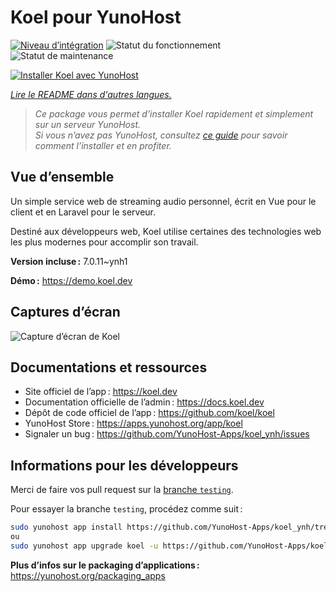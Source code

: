 <!--
Nota bene : ce README est automatiquement généré par <https://github.com/YunoHost/apps/tree/master/tools/readme_generator>
Il NE doit PAS être modifié à la main.
-->

# Koel pour YunoHost

[![Niveau d’intégration](https://dash.yunohost.org/integration/koel.svg)](https://ci-apps.yunohost.org/ci/apps/koel/) ![Statut du fonctionnement](https://ci-apps.yunohost.org/ci/badges/koel.status.svg) ![Statut de maintenance](https://ci-apps.yunohost.org/ci/badges/koel.maintain.svg)

[![Installer Koel avec YunoHost](https://install-app.yunohost.org/install-with-yunohost.svg)](https://install-app.yunohost.org/?app=koel)

*[Lire le README dans d'autres langues.](./ALL_README.md)*

> *Ce package vous permet d’installer Koel rapidement et simplement sur un serveur YunoHost.*  
> *Si vous n’avez pas YunoHost, consultez [ce guide](https://yunohost.org/install) pour savoir comment l’installer et en profiter.*

## Vue d’ensemble

Un simple service web de streaming audio personnel, écrit en Vue pour le client et en Laravel pour le serveur.

Destiné aux développeurs web, Koel utilise certaines des technologies web les plus modernes pour accomplir son travail.


**Version incluse :** 7.0.11~ynh1

**Démo :** <https://demo.koel.dev>

## Captures d’écran

![Capture d’écran de Koel](./doc/screenshots/showcase.png)

## Documentations et ressources

- Site officiel de l’app : <https://koel.dev>
- Documentation officielle de l’admin : <https://docs.koel.dev>
- Dépôt de code officiel de l’app : <https://github.com/koel/koel>
- YunoHost Store : <https://apps.yunohost.org/app/koel>
- Signaler un bug : <https://github.com/YunoHost-Apps/koel_ynh/issues>

## Informations pour les développeurs

Merci de faire vos pull request sur la [branche `testing`](https://github.com/YunoHost-Apps/koel_ynh/tree/testing).

Pour essayer la branche `testing`, procédez comme suit :

```bash
sudo yunohost app install https://github.com/YunoHost-Apps/koel_ynh/tree/testing --debug
ou
sudo yunohost app upgrade koel -u https://github.com/YunoHost-Apps/koel_ynh/tree/testing --debug
```

**Plus d’infos sur le packaging d’applications :** <https://yunohost.org/packaging_apps>
